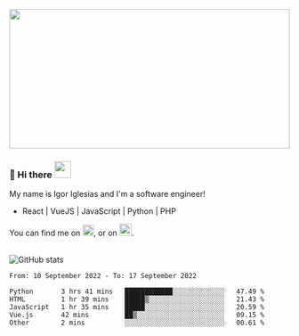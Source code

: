 <img src="https://c.tenor.com/KjVxfRrrncUAAAAd/matrix.gif" width="100%" height="250px">

### 🔭 Hi there <img src="https://raw.githubusercontent.com/MartinHeinz/MartinHeinz/master/wave.gif" width="30px">


My name is Igor Iglesias and I'm a software engineer!
<br>

<ul>
  <li> React | VueJS | JavaScript | Python | PHP </li>
</ul>
You can find me on <a href="https://twitter.com/IgorIglesias5"><img src="https://i.imgur.com/JLLlB5S.png" width="20px"></a>, or on <a href="https://www.linkedin.com/in/igor-iglesias-62478428/"><img src="https://i.imgur.com/PXyIkWx.png" width="22px"></a>.

<br>
<br>

![GitHub stats](https://github-readme-stats.vercel.app/api?username=igoiglesias&show_icons=true&count_private=true&theme=chartreuse-dark&hide_title=true)

<!--START_SECTION:waka-->

```text
From: 10 September 2022 - To: 17 September 2022

Python       3 hrs 41 mins   ████████████░░░░░░░░░░░░░   47.49 %
HTML         1 hr 39 mins    █████▒░░░░░░░░░░░░░░░░░░░   21.43 %
JavaScript   1 hr 35 mins    █████░░░░░░░░░░░░░░░░░░░░   20.59 %
Vue.js       42 mins         ██▒░░░░░░░░░░░░░░░░░░░░░░   09.15 %
Other        2 mins          ░░░░░░░░░░░░░░░░░░░░░░░░░   00.61 %
```

<!--END_SECTION:waka-->
